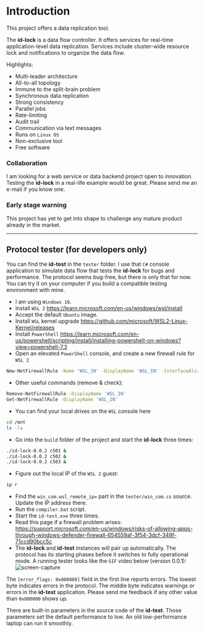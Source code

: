 
# Introduction

This project offers a data replication tool.

The **id-lock** is a data flow controller.
It offers services for real-time application-level data replication.
Services include cluster-wide resource lock and notifications to organize the data flow.

Highlights:
- Multi-leader architecture
- All-to-all topology
- Immune to the split-brain problem
- Synchronous data replication
- Strong consistency
- Parallel jobs
- Rate-limiting
- Audit trail
- Communication via text messages
- Runs on `Linux OS`
- Non-exclusive tool
- Free software

### Collaboration

I am looking for a web service or data backend project open to innovation.
Testing the **id-lock** in a real-life example would be great.
Please send me an e-mail if you know one.

### Early stage warning

This project has yet to get into shape to challenge any mature product already in the market.

---

## Protocol tester (for developers only)

You can find the **id-test** in the `tester` folder.
I use that `C#` console application to simulate data flow that tests the **id-lock** for bugs and performance.
The protocol seems bug-free, but there is only that for now.
You can try it on your computer if you build a compatible testing environment with mine.

- I am using `Windows 10`.
- Install `WSL 2` https://learn.microsoft.com/en-us/windows/wsl/install
- Accept the default `Ubuntu` image.
- Install `WSL` kernel upgrade https://github.com/microsoft/WSL2-Linux-Kernel/releases
- Install `PowerShell` https://learn.microsoft.com/en-us/powershell/scripting/install/installing-powershell-on-windows?view=powershell-7.3
- Open an elevated `PowerShell` console, and create a new firewall rule for `WSL 2`
```bash
New-NetFirewallRule -Name 'WSL_IN' -DisplayName 'WSL_IN' -InterfaceAlias 'vEthernet (WSL)' -Direction Inbound -Action Allow
```
- Other useful commands (remove & check):
```bash
Remove-NetFirewallRule -DisplayName 'WSL_IN'
Get-NetFirewallRule -DisplayName 'WSL_IN'
```

- You can find your local drives on the `WSL` console here
```bash
cd /mnt
ls -la
```
- Go into the `build` folder of the project and start the **id-lock** three times:
```bash
./id-lock-0.0.2 c501 &
./id-lock-0.0.2 c502 &
./id-lock-0.0.2 c503 &
```
- Figure out the local IP of the `WSL 2` guest:
```bash
ip r
```
- Find the `win_com.wsl_remote_ip=` part in the `tester/win_com.cs` source.
Update the IP address there.
- Run the `compiler.bat` script.
- Start the `id-test.exe` three times.
- Read this page if a firewall problem arises: https://support.microsoft.com/en-us/windows/risks-of-allowing-apps-through-windows-defender-firewall-654559af-3f54-3dcf-349f-71ccd90bcc5c
- The **id-lock** and **id-test** instances will pair up automatically.
The protocol has its starting phases before it switches to fully operational mode.
A running tester looks like the `GIF` video below (version 0.0.1):
![screen-capture](https://github.com/Andrew4/id_lock/assets/6005439/6f63f106-31c2-4e6a-a45d-f59ab0ad3b2d)

The `[error_flags: 0x000000]` field in the first line reports errors.
The lowest byte indicates errors in the protocol.
The middle byte indicates warnings or errors in the **id-test** application.
Please send me feedback if any other value than `0x000000` shows up.

There are built-in parameters in the source code of the **id-test**.
Those parameters set the default performance to low.
An old low-performance laptop can run it smoothly.

